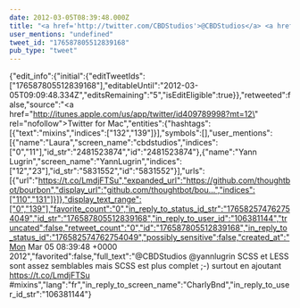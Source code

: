 ```yaml
---
date: 2012-03-05T08:39:48.000Z
title: "<a href='http://twitter.com/CBDStudios'>@CBDStudios</a> <a href='http://twitter.com/yannlugrin'>@yannlugrin</a> SCSS et LESS sont assez semblables mais SCSS est plus complet ;-) surtout en ajoutant https://t.co/LmdjFTSu #mixins″"
user_mentions: "undefined"
tweet_id: "176587805512839168"
pub_type: "tweet"
---
```

{"edit_info":{"initial":{"editTweetIds":["176587805512839168"],"editableUntil":"2012-03-05T09:09:48.334Z","editsRemaining":"5","isEditEligible":true}},"retweeted":false,"source":"<a href=\"http://itunes.apple.com/us/app/twitter/id409789998?mt=12\" rel=\"nofollow\">Twitter for Mac</a>","entities":{"hashtags":[{"text":"mixins","indices":["132","139"]}],"symbols":[],"user_mentions":[{"name":"Laura","screen_name":"cbdstudios","indices":["0","11"],"id_str":"2481523874","id":"2481523874"},{"name":"Yann Lugrin","screen_name":"YannLugrin","indices":["12","23"],"id_str":"5831552","id":"5831552"}],"urls":[{"url":"https://t.co/LmdjFTSu","expanded_url":"https://github.com/thoughtbot/bourbon","display_url":"github.com/thoughtbot/bou…","indices":["110","131"]}]},"display_text_range":["0","139"],"favorite_count":"0","in_reply_to_status_id_str":"176582574762754049","id_str":"176587805512839168","in_reply_to_user_id":"106381144","truncated":false,"retweet_count":"0","id":"176587805512839168","in_reply_to_status_id":"176582574762754049","possibly_sensitive":false,"created_at":"Mon Mar 05 08:39:48 +0000 2012","favorited":false,"full_text":"@CBDStudios @yannlugrin SCSS et LESS sont assez semblables mais SCSS est plus complet ;-) surtout en ajoutant https://t.co/LmdjFTSu #mixins","lang":"fr","in_reply_to_screen_name":"CharlyBnd","in_reply_to_user_id_str":"106381144"}
